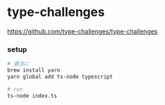 # type-challenges
https://github.com/type-challenges/type-challenges

### setup

```sh
# 適当に
brew install yarn
yarn global add ts-node typescript

# run
ts-node index.ts
```
